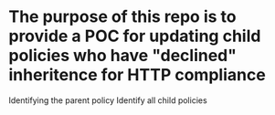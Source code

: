 # The purpose of this repo is to provide a POC for updating child policies who have "declined" inheritence for HTTP compliance

Identifying the parent policy
Identify all child policies